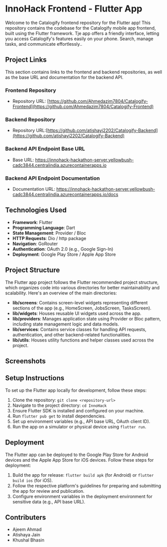 # InnoHack Frontend - Flutter App

Welcome to the Catalogify frontend repository for the Flutter app! This repository contains the codebase for the Catalogify mobile app frontend, built using the Flutter framework. Tje app offers a friendly interface, letting you access Catalogify's features easily on your phone. Search, manage tasks, and communicate effortlessly..

## Project Links

This section contains links to the frontend and backend repositories, as well as the base URL and documentation for the backend API.

### Frontend Repository
-  Repository URL: [https://github.com/Ahmedazim7804/Catalogify-Frontend](https://github.com/Ahmedazim7804/Catalogify-Frontend)

### Backend Repository
-  Repository URL:[https://github.com/atishayj2202/Catalogify-Backend](https://github.com/atishayj2202/Catalogify-Backend)

### Backend API Endpoint Base URL
-  Base URL: https://innohack-hackathon-server.yellowbush-cadc3844.centralindia.azurecontainerapps.io
### Backend API Endpoint Documentation

- Documentation URL: https://innohack-hackathon-server.yellowbush-cadc3844.centralindia.azurecontainerapps.io/docs

## Technologies Used
- **Framework**: Flutter
- **Programming Language**: Dart
- **State Management**: Provider / Bloc
- **HTTP Requests**: Dio / http package
- **Navigation**: GoRouter
- **Authentication**: OAuth 2.0 (e.g., Google Sign-In)
- **Deployment**: Google Play Store / Apple App Store

## Project Structure
The Flutter app project follows the Flutter recommended project structure, which organizes code into various directories for better maintainability and scalability. Here's an overview of the main directories:
- **lib/screens**: Contains screen-level widgets representing different sections of the app (e.g., HomeScreen, JobsScreen, TasksScreen).
- **lib/widgets**: Houses reusable UI widgets used across the app.
- **lib/providers**: Manages application state using Provider or Bloc pattern, including state management logic and data models.
- **lib/services**: Contains service classes for handling API requests, authentication, and other backend-related functionalities.
- **lib/utils**: Houses utility functions and helper classes used across the project.

## Screenshots


## Setup Instructions
To set up the Flutter app locally for development, follow these steps:
1. Clone the repository: `git clone <repository-url>`
2. Navigate to the project directory: `cd InnoHack`
3. Ensure Flutter SDK is installed and configured on your machine.
4. Run `flutter pub get` to install dependencies.
5. Set up environment variables (e.g., API base URL, OAuth client ID).
6. Run the app on a simulator or physical device using `flutter run`.

## Deployment
The Flutter app can be deployed to the Google Play Store for Android devices and the Apple App Store for iOS devices. Follow these steps for deployment:
1. Build the app for release: `flutter build apk` (for Android) or `flutter build ios` (for iOS).
2. Follow the respective platform's guidelines for preparing and submitting the app for review and publication.
3. Configure environment variables in the deployment environment for sensitive data (e.g., API base URL).

## Contributers
- Ajeem Ahmad
- Atishaya Jain
- Khushal Bhasin


